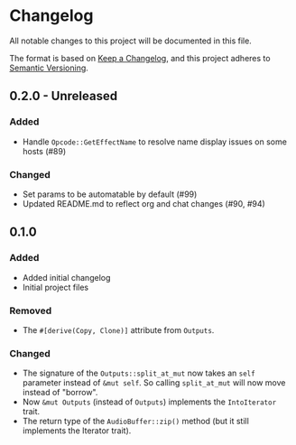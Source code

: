 # Changelog

All notable changes to this project will be documented in this file.

The format is based on [Keep a Changelog](https://keepachangelog.com/en/1.0.0/),
and this project adheres to [Semantic Versioning](https://semver.org/spec/v2.0.0.html).

## 0.2.0 - Unreleased

### Added

- Handle `Opcode::GetEffectName` to resolve name display issues on some hosts (#89) 

### Changed

- Set params to be automatable by default (#99)
- Updated README.md to reflect org and chat changes (#90, #94)

## 0.1.0

### Added

- Added initial changelog
- Initial project files

### Removed

- The `#[derive(Copy, Clone)]` attribute from `Outputs`.

### Changed
- The signature of the `Outputs::split_at_mut` now takes an `self` parameter instead of `&mut self`.
So calling `split_at_mut` will now move instead of "borrow".
- Now `&mut Outputs` (instead of `Outputs`) implements the `IntoIterator` trait.
- The return type of the `AudioBuffer::zip()` method (but it still implements the Iterator trait).

